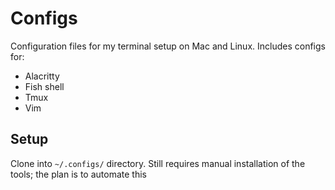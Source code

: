 # Configs

Configuration files for my terminal setup on Mac and Linux.
Includes configs for:
- Alacritty
- Fish shell
- Tmux
- Vim

## Setup

Clone into `~/.configs/` directory. Still requires manual installation of the tools; the plan is to automate this
